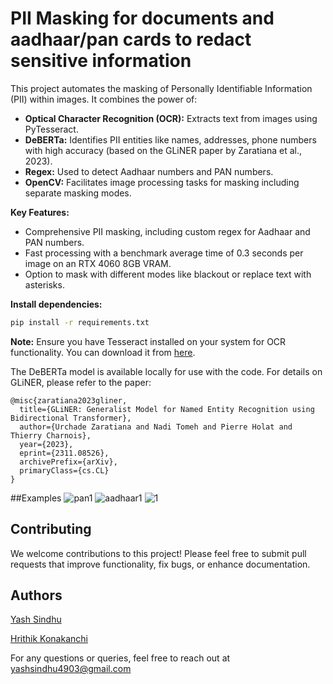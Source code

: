 # **PII Masking for documents and aadhaar/pan cards to redact sensitive information**


This project automates the masking of Personally Identifiable Information (PII) within images. It combines the power of:

* **Optical Character Recognition (OCR):** Extracts text from images using PyTesseract.
* **DeBERTa:** Identifies PII entities like names, addresses, phone numbers with high accuracy (based on the GLiNER paper by Zaratiana et al., 2023).
* **Regex:** Used to detect Aadhaar numbers and PAN numbers.
* **OpenCV:** Facilitates image processing tasks for masking including separate masking modes.

**Key Features:**

* Comprehensive PII masking, including custom regex for Aadhaar and PAN numbers.
* Fast processing with a benchmark average time of 0.3 seconds per image on an RTX 4060 8GB VRAM.
* Option to mask with different modes like blackout or replace text with asterisks.


**Install dependencies:**

   ```bash
   pip install -r requirements.txt
   ```

   **Note:** Ensure you have Tesseract installed on your system for OCR functionality. You can download it from [here](https://github.com/tesseract-ocr/tesseract).



The DeBERTa model is available locally for use with the code. For details on GLiNER, please refer to the paper:

```
@misc{zaratiana2023gliner,
  title={GLiNER: Generalist Model for Named Entity Recognition using Bidirectional Transformer},
  author={Urchade Zaratiana and Nadi Tomeh and Pierre Holat and Thierry Charnois},
  year={2023},
  eprint={2311.08526},
  archivePrefix={arXiv},
  primaryClass={cs.CL}
}
```
##Examples
![pan1](https://github.com/user-attachments/assets/23e3481c-20de-46f5-a897-ffc1b8feb5e4)
![aadhaar1](https://github.com/user-attachments/assets/55faaf0e-3ca3-4214-bff4-3d8b5f8b6a23)
![1](https://github.com/user-attachments/assets/8b8474ff-0547-450e-8328-6b1f791e2eee)



## Contributing

We welcome contributions to this project! Please feel free to submit pull requests that improve functionality, fix bugs, or enhance documentation.

## Authors

[Yash Sindhu](https://github.com/yashsindhu04)

[Hrithik Konakanchi](https://github.com/COCO-1212)

For any questions or queries, feel free to reach out at yashsindhu4903@gmail.com

